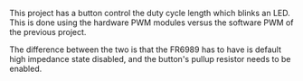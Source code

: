 This project has a button control the duty cycle length which blinks an LED. This is done using the hardware PWM modules versus the software PWM of the previous project.

The difference between the two is that the FR6989 has to have is default high impedance state disabled, and the button's pullup resistor needs to be enabled.